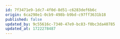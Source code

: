 ```yaml
---
id: 7f3471e9-1dc7-4f0d-8d51-c6283def6b6c
origin: 6ca298e1-0cb9-498b-b9bd-c97ff3631b18
published: false
updated_by: 9c55616c-7340-47e9-bc83-f0bc3da40785
updated_at: 1722278487
---
```

